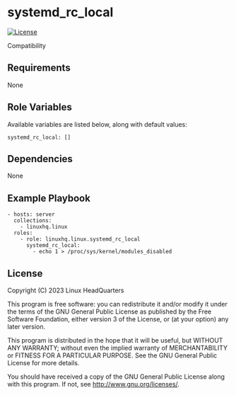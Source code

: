 # systemd\_rc\_local

[![License](https://img.shields.io/badge/license-GPLv3-lightgreen)](https://www.gnu.org/licenses/gpl-3.0.en.html#license-text)

Compatibility

## Requirements

None

## Role Variables

Available variables are listed below, along with default values:

    systemd_rc_local: []

## Dependencies

None

## Example Playbook

    - hosts: server
      collections:
        - linuxhq.linux
      roles:
        - role: linuxhq.linux.systemd_rc_local
          systemd_rc_local:
            - echo 1 > /proc/sys/kernel/modules_disabled

## License

Copyright (C) 2023 Linux HeadQuarters

This program is free software: you can redistribute it and/or modify
it under the terms of the GNU General Public License as published by
the Free Software Foundation, either version 3 of the License, or
(at your option) any later version.

This program is distributed in the hope that it will be useful,
but WITHOUT ANY WARRANTY; without even the implied warranty of
MERCHANTABILITY or FITNESS FOR A PARTICULAR PURPOSE. See the
GNU General Public License for more details.

You should have received a copy of the GNU General Public License
along with this program. If not, see <http://www.gnu.org/licenses/>.
